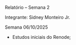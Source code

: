Relatório – Semana 2

Integrante: Sidney Monteiro Jr.

Semana 06/10/2025

- Estudos iniciais do Renode;

